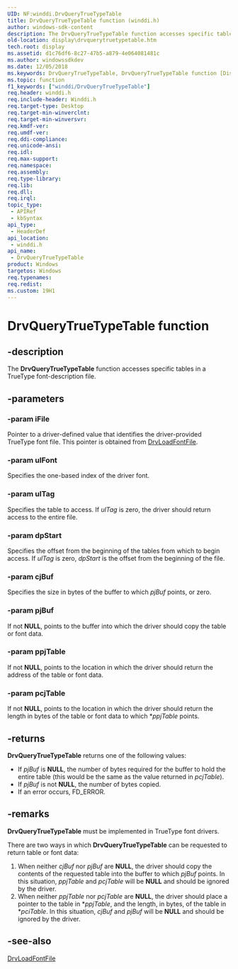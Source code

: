 ```yaml
---
UID: NF:winddi.DrvQueryTrueTypeTable
title: DrvQueryTrueTypeTable function (winddi.h)
author: windows-sdk-content
description: The DrvQueryTrueTypeTable function accesses specific tables in a TrueType font-description file.
old-location: display\drvquerytruetypetable.htm
tech.root: display
ms.assetid: d1c76df6-8c27-47b5-a879-4e064081481c
ms.author: windowssdkdev
ms.date: 12/05/2018
ms.keywords: DrvQueryTrueTypeTable, DrvQueryTrueTypeTable function [Display Devices], ddifncs_bcc0c4c9-b3f4-471d-8f04-1cca202e9d24.xml, display.drvquerytruetypetable, winddi/DrvQueryTrueTypeTable
ms.topic: function
f1_keywords: ["winddi/DrvQueryTrueTypeTable"]
req.header: winddi.h
req.include-header: Winddi.h
req.target-type: Desktop
req.target-min-winverclnt: 
req.target-min-winversvr: 
req.kmdf-ver: 
req.umdf-ver: 
req.ddi-compliance: 
req.unicode-ansi: 
req.idl: 
req.max-support: 
req.namespace: 
req.assembly: 
req.type-library: 
req.lib: 
req.dll: 
req.irql: 
topic_type:
 - APIRef
 - kbSyntax
api_type:
 - HeaderDef
api_location:
 - winddi.h
api_name:
 - DrvQueryTrueTypeTable
product: Windows
targetos: Windows
req.typenames: 
req.redist: 
ms.custom: 19H1
---
```


# DrvQueryTrueTypeTable function


## -description


The <b>DrvQueryTrueTypeTable</b> function accesses specific tables in a TrueType font-description file.


## -parameters




### -param iFile

Pointer to a driver-defined value that identifies the driver-provided TrueType font file. This pointer is obtained from <a href="https://docs.microsoft.com/windows/desktop/api/winddi/nf-winddi-drvloadfontfile">DrvLoadFontFile</a>.


### -param ulFont

Specifies the one-based index of the driver font.


### -param ulTag

Specifies the table to access. If <i>ulTag</i> is zero, the driver should return access to the entire file.


### -param dpStart

Specifies the offset from the beginning of the tables from which to begin access. If <i>ulTag</i> is zero, <i>dpStart</i> is the offset from the beginning of the file.


### -param cjBuf

Specifies the size in bytes of the buffer to which <i>pjBuf</i> points, or zero.


### -param pjBuf

If not <b>NULL</b>, points to the buffer into which the driver should copy the table or font data.


### -param ppjTable

If not <b>NULL</b>, points to the location in which the driver should return the address of the table or font data.


### -param pcjTable

If not <b>NULL</b>, points to the location in which the driver should return the length in bytes of the table or font data to which *<i>ppjTable</i> points.


## -returns



<b>DrvQueryTrueTypeTable</b> returns one of the following values:

<ul>
<li>If <i>pjBuf</i> is <b>NULL</b>, the number of bytes required for the buffer to hold the entire table (this would be the same as the value returned in <i>pcjTable</i>). </li>
<li>If <i>pjBuf</i> is not <b>NULL</b>, the number of bytes copied. </li>
<li>If an error occurs, FD_ERROR. </li>
</ul>



## -remarks



<b>DrvQueryTrueTypeTable</b> must be implemented in TrueType font drivers.

There are two ways in which <b>DrvQueryTrueTypeTable</b> can be requested to return table or font data:

<ol>
<li>
When neither <i>cjBuf</i> nor <i>pjBuf</i> are <b>NULL</b>, the driver should copy the contents of the requested table into the buffer to which <i>pjBuf</i> points. In this situation, <i>ppjTable</i> and <i>pcjTable</i> will be <b>NULL</b> and should be ignored by the driver.

</li>
<li>
When neither <i>ppjTable</i> nor <i>pcjTable</i> are <b>NULL</b>, the driver should place a pointer to the table in *<i>ppjTable</i>, and the length, in bytes, of the table in *<i>pciTable</i>. In this situation, <i>cjBuf</i> and <i>pjBuf</i> will be <b>NULL</b> and should be ignored by the driver.

</li>
</ol>



## -see-also




<a href="https://docs.microsoft.com/windows/desktop/api/winddi/nf-winddi-drvloadfontfile">DrvLoadFontFile</a>
 

 


